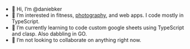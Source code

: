 - 👋 Hi, I’m @daniebker
- 👀 I’m interested in fitness, [photography](https://danbakerphoto.com), and web apps. I code mostly in TypeScript.
- 🌱 I’m currently learning to code custom google sheets using TypeScript and clasp. Also dabbling in GO.
- 💞️ I’m not looking to collaborate on anything right now. 

<!---
daniebker/daniebker is a ✨ special ✨ repository because its `README.md` (this file) appears on your GitHub profile.
You can click the Preview link to take a look at your changes.
--->
